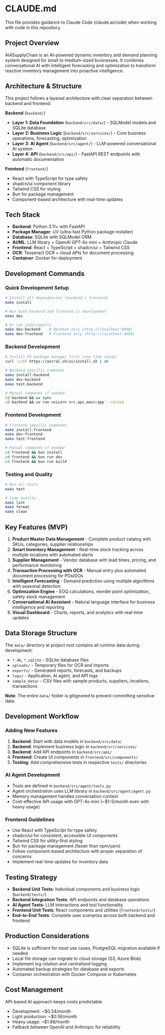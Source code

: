 # CLAUDE.md

This file provides guidance to Claude Code (claude.ai/code) when working with code in this repository.

## Project Overview

AI4SupplyChain is an AI-powered dynamic inventory and demand planning system designed for small to medium-sized businesses. It combines conversational AI with intelligent forecasting and optimization to transform reactive inventory management into proactive intelligence.

## Architecture & Structure

This project follows a layered architecture with clear separation between backend and frontend:

**Backend** (`backend/`)
- **Layer 1: Data Foundation** (`backend/src/data/`) - SQLModel models and SQLite database
- **Layer 2: Business Logic** (`backend/src/services/`) - Core business operations, forecasting, optimization
- **Layer 3: AI Agent** (`backend/src/agent/`) - LLM-powered conversational AI system
- **Layer 4: API** (`backend/src/api/`) - FastAPI REST endpoints with automatic documentation

**Frontend** (`frontend/`)
- React with TypeScript for type safety
- shadcn/ui component library
- Tailwind CSS for styling
- Bun for package management
- Component-based architecture with real-time updates

## Tech Stack

- **Backend**: Python 3.11+ with FastAPI
- **Package Manager**: UV (ultra-fast Python package installer)
- **Database**: SQLite with SQLModel ORM
- **AI/ML**: LLM library + OpenAI GPT-4o mini + Anthropic Claude
- **Frontend**: React + TypeScript + shadcn/ui + Tailwind CSS
- **OCR**: Tesseract OCR + cloud APIs for document processing
- **Container**: Docker for deployment

## Development Commands

### Quick Development Setup
```bash
# Install all dependencies (backend + frontend)
make install

# Run both backend and frontend in development
make dev

# Or run individually
make dev-backend    # Backend only (http://localhost:8000)
make dev-frontend   # Frontend only (http://localhost:3000)
```

### Backend Development
```bash
# Install UV package manager first (one time setup)
curl -LsSf https://astral.sh/uv/install.sh | sh

# Backend specific commands
make install-backend
make dev-backend
make test-backend

# Manual commands if needed
cd backend && uv sync
cd backend && uv run uvicorn src.api.main:app --reload
```

### Frontend Development
```bash
# Frontend specific commands
make install-frontend
make dev-frontend
make test-frontend

# Manual commands if needed
cd frontend && bun install
cd frontend && bun run dev
cd frontend && bun run build
```

### Testing and Quality
```bash
# Run all tests
make test

# Code quality
make lint
make format
make clean
```

## Key Features (MVP)

1. **Product Master Data Management** - Complete product catalog with SKUs, categories, supplier relationships
2. **Smart Inventory Management** - Real-time stock tracking across multiple locations with automated alerts
3. **Supplier Management** - Vendor database with lead times, pricing, and performance monitoring
4. **Transaction Processing with OCR** - Manual entry plus automated document processing for POs/DOs
5. **Intelligent Forecasting** - Demand prediction using multiple algorithms with seasonal detection
6. **Optimization Engine** - EOQ calculations, reorder point optimization, safety stock management
7. **Conversational AI Assistant** - Natural language interface for business intelligence and reporting
8. **Visual Dashboard** - Charts, reports, and analytics with real-time updates

## Data Storage Structure

The `data/` directory at project root contains all runtime data during development:
- `*.db`, `*.sqlite` - SQLite database files
- `uploads/` - Temporary files for OCR and imports
- `exports/` - Generated reports, forecasts, and backups
- `logs/` - Application, AI agent, and API logs
- `sample_data/` - CSV files with sample products, suppliers, locations, transactions

**Note**: The entire `data/` folder is gitignored to prevent committing sensitive data.

## Development Workflow

### Adding New Features
1. **Backend**: Start with data models in `backend/src/data/`
2. **Backend**: Implement business logic in `backend/src/services/`
3. **Backend**: Add API endpoints in `backend/src/api/`
4. **Frontend**: Create UI components in `frontend/src/components/`
5. **Testing**: Add comprehensive tests in respective `tests/` directories

### AI Agent Development
- Tools are defined in `backend/src/agent/tools.py`
- Agent orchestration uses LLM library in `backend/src/agent/agent.py`
- Memory management handles conversation context
- Cost-effective API usage with GPT-4o mini (~$1-5/month even with heavy usage)

### Frontend Guidelines
- Use React with TypeScript for type safety
- shadcn/ui for consistent, accessible UI components
- Tailwind CSS for utility-first styling
- Bun for package management (faster than npm/yarn)
- Follow component-based architecture with proper separation of concerns
- Implement real-time updates for inventory data

## Testing Strategy

- **Backend Unit Tests**: Individual components and business logic (`backend/tests/`)
- **Backend Integration Tests**: API endpoints and database operations
- **AI Agent Tests**: LLM interactions and tool functionality
- **Frontend Unit Tests**: React components and utilities (`frontend/tests/`)
- **End-to-End Tests**: Complete user scenarios across both backend and frontend

## Production Considerations

- SQLite is sufficient for most use cases, PostgreSQL migration available if needed
- Local file storage can migrate to cloud storage (S3, Azure Blob)
- Implement log rotation and centralized logging
- Automated backup strategies for database and exports
- Container orchestration with Docker Compose or Kubernetes

## Cost Management

API-based AI approach keeps costs predictable:
- Development: ~$0.34/month
- Light production: ~$0.56/month  
- Heavy usage: ~$1.88/month
- Fallback between OpenAI and Anthropic for reliability